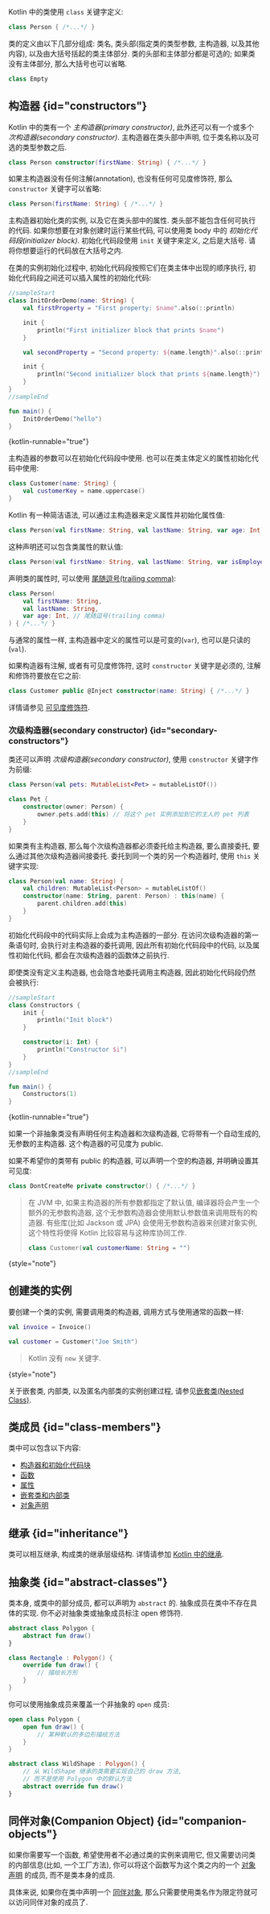 [//]: # (title: 类)

Kotlin 中的类使用 `class` 关键字定义:

```kotlin
class Person { /*...*/ }
```

类的定义由以下几部分组成: 类名, 类头部(指定类的类型参数, 主构造器, 以及其他内容),
以及由大括号括起的类主体部分.
类的头部和主体部分都是可选的; 如果类没有主体部分, 那么大括号也可以省略.

```kotlin
class Empty
```

## 构造器 {id="constructors"}

Kotlin 中的类有一个 _主构造器(primary constructor)_, 此外还可以有一个或多个 _次构造器(secondary constructor)_.
主构造器在类头部中声明, 位于类名称以及可选的类型参数之后.

```kotlin
class Person constructor(firstName: String) { /*...*/ }
```

如果主构造器没有任何注解(annotation), 也没有任何可见度修饰符, 那么 `constructor` 关键字可以省略:

```kotlin
class Person(firstName: String) { /*...*/ }
```

主构造器初始化类的实例, 以及它在类头部中的属性. 类头部不能包含任何可执行的代码.
如果你想要在对象创建时运行某些代码, 可以使用类 body 中的 _初始化代码段(initializer block)_.
初始化代码段使用 `init` 关键字来定义, 之后是大括号. 请将你想要运行的代码放在大括号之内.

在类的实例初始化过程中, 初始化代码段按照它们在类主体中出现的顺序执行,
初始化代码段之间还可以插入属性的初始化代码:

```kotlin
//sampleStart
class InitOrderDemo(name: String) {
    val firstProperty = "First property: $name".also(::println)

    init {
        println("First initializer block that prints $name")
    }

    val secondProperty = "Second property: ${name.length}".also(::println)

    init {
        println("Second initializer block that prints ${name.length}")
    }
}
//sampleEnd

fun main() {
    InitOrderDemo("hello")
}
```
{kotlin-runnable="true"}

主构造器的参数可以在初始化代码段中使用.
也可以在类主体定义的属性初始化代码中使用:

```kotlin
class Customer(name: String) {
    val customerKey = name.uppercase()
}
```

Kotlin 有一种简洁语法, 可以通过主构造器来定义属性并初始化属性值:

```kotlin
class Person(val firstName: String, val lastName: String, var age: Int)
```

这种声明还可以包含类属性的默认值:

```kotlin
class Person(val firstName: String, val lastName: String, var isEmployed: Boolean = true)
```

声明类的属性时, 可以使用 [尾随逗号(trailing comma)](coding-conventions.md#trailing-commas):

```kotlin
class Person(
    val firstName: String,
    val lastName: String,
    var age: Int, // 尾随逗号(trailing comma)
) { /*...*/ }
```

与通常的属性一样, 主构造器中定义的属性可以是可变的(`var`), 也可以是只读的(`val`).

如果构造器有注解, 或者有可见度修饰符,
这时 `constructor` 关键字是必须的, 注解和修饰符要放在它之前:

```kotlin
class Customer public @Inject constructor(name: String) { /*...*/ }
```

详情请参见 [可见度修饰符](visibility-modifiers.md#constructors).

### 次级构造器(secondary constructor) {id="secondary-constructors"}

类还可以声明 _次级构造器(secondary constructor)_, 使用 `constructor` 关键字作为前缀:

```kotlin
class Person(val pets: MutableList<Pet> = mutableListOf())

class Pet {
    constructor(owner: Person) {
        owner.pets.add(this) // 将这个 pet 实例添加到它的主人的 pet 列表
    }
}
```

如果类有主构造器, 那么每个次级构造器都必须委托给主构造器,
要么直接委托, 要么通过其他次级构造器间接委托.
委托到同一个类的另一个构造器时, 使用 `this` 关键字实现:

```kotlin
class Person(val name: String) {
    val children: MutableList<Person> = mutableListOf()
    constructor(name: String, parent: Person) : this(name) {
        parent.children.add(this)
    }
}
```

初始化代码段中的代码实际上会成为主构造器的一部分.
在访问次级构造器的第一条语句时, 会执行对主构造器的委托调用,
因此所有初始化代码段中的代码, 以及属性初始化代码, 都会在次级构造器的函数体之前执行.

即使类没有定义主构造器, 也会隐含地委托调用主构造器, 因此初始化代码段仍然会被执行:

```kotlin
//sampleStart
class Constructors {
    init {
        println("Init block")
    }

    constructor(i: Int) {
        println("Constructor $i")
    }
}
//sampleEnd

fun main() {
    Constructors(1)
}
```
{kotlin-runnable="true"}

如果一个非抽象类没有声明任何主构造器和次级构造器, 它将带有一个自动生成的, 无参数的主构造器.
这个构造器的可见度为 public.

如果不希望你的类带有 public 的构造器, 可以声明一个空的构造器, 并明确设置其可见度:

```kotlin
class DontCreateMe private constructor() { /*...*/ }
```

> 在 JVM 中, 如果主构造器的所有参数都指定了默认值,
> 编译器将会产生一个额外的无参数构造器, 这个无参数构造器会使用默认参数值来调用既有的构造器.
> 有些库(比如 Jackson 或 JPA) 会使用无参数构造器来创建对象实例, 这个特性将使得 Kotlin 比较容易与这种库协同工作.
>
> ```kotlin
> class Customer(val customerName: String = "")
> ```
>
{style="note"}

## 创建类的实例

要创建一个类的实例, 需要调用类的构造器, 调用方式与使用通常的函数一样:

```kotlin
val invoice = Invoice()

val customer = Customer("Joe Smith")
```

> Kotlin 没有 `new` 关键字.
>
{style="note"}

关于嵌套类, 内部类, 以及匿名内部类的实例创建过程, 请参见[嵌套类(Nested Class)](nested-classes.md).

## 类成员 {id="class-members"}

类中可以包含以下内容:

* [构造器和初始化代码块](#constructors)
* [函数](functions.md)
* [属性](properties.md)
* [嵌套类和内部类](nested-classes.md)
* [对象声明](object-declarations.md)

## 继承 {id="inheritance"}

类可以相互继承, 构成类的继承层级结构.
详情请参加 [Kotlin 中的继承](inheritance.md).

## 抽象类 {id="abstract-classes"}

类本身, 或类中的部分成员, 都可以声明为 `abstract` 的.
抽象成员在类中不存在具体的实现.
你不必对抽象类或抽象成员标注 open 修饰符.

```kotlin
abstract class Polygon {
    abstract fun draw()
}

class Rectangle : Polygon() {
    override fun draw() {
        // 描绘长方形
    }
}
```

你可以使用抽象成员来覆盖一个非抽象的 `open` 成员:

```kotlin
open class Polygon {
    open fun draw() {
        // 某种默认的多边形描绘方法
    }
}

abstract class WildShape : Polygon() {
    // 从 WildShape 继承的类需要实现自己的 draw 方法,
    // 而不是使用 Polygon 中的默认方法
    abstract override fun draw()
}
```

## 同伴对象(Companion Object) {id="companion-objects"}

如果你需要写一个函数, 希望使用者不必通过类的实例来调用它,
但又需要访问类的内部信息(比如, 一个工厂方法), 你可以将这个函数写为这个类之内的一个 [对象声明](object-declarations.md) 的成员,
而不是类本身的成员.

具体来说, 如果你在类中声明一个 [同伴对象](object-declarations.md#companion-objects),
那么只需要使用类名作为限定符就可以访问同伴对象的成员了.
